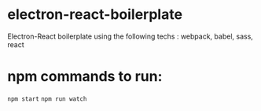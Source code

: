 # electron-react-boilerplate
Electron-React boilerplate using the following techs : webpack, babel, sass, react
# npm commands to run:
`npm start`
`npm run watch`
